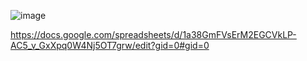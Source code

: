 ![image](https://github.com/user-attachments/assets/3c14797c-2680-4bef-98e0-c2283098cb42)

https://docs.google.com/spreadsheets/d/1a38GmFVsErM2EGCVkLP-AC5_v_GxXpq0W4Nj5OT7grw/edit?gid=0#gid=0

